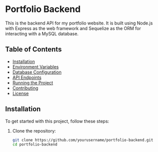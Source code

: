 # Portfolio Backend

This is the backend API for my portfolio website. It is built using Node.js with Express as the web framework and Sequelize as the ORM for interacting with a MySQL database.

## Table of Contents

- [Installation](#installation)
- [Environment Variables](#environment-variables)
- [Database Configuration](#database-configuration)
- [API Endpoints](#api-endpoints)
- [Running the Project](#running-the-project)
- [Contributing](#contributing)
- [License](#license)

## Installation

To get started with this project, follow these steps:

1. Clone the repository:

   ```bash
   git clone https://github.com/yourusername/portfolio-backend.git
   cd portfolio-backend
